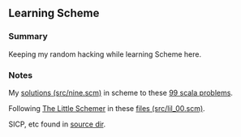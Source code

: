 ## Learning Scheme

### Summary

Keeping my random hacking while learning Scheme here.

### Notes

My [solutions (src/nine.scm)](https://github.com/marsmining/learn-scm/blob/master/src/nine.scm) in scheme to these [99 scala problems](http://aperiodic.net/phil/scala/s-99/).

Following [The Little Schemer](http://www.amazon.com/Little-Schemer-Daniel-P-Friedman/dp/0262560992) in these [files (src/lil_00.scm)](https://github.com/marsmining/learn-scm/blob/master/src/lil_00.scm).

SICP, etc found in [source dir](https://github.com/marsmining/learn-scm/tree/master/src).